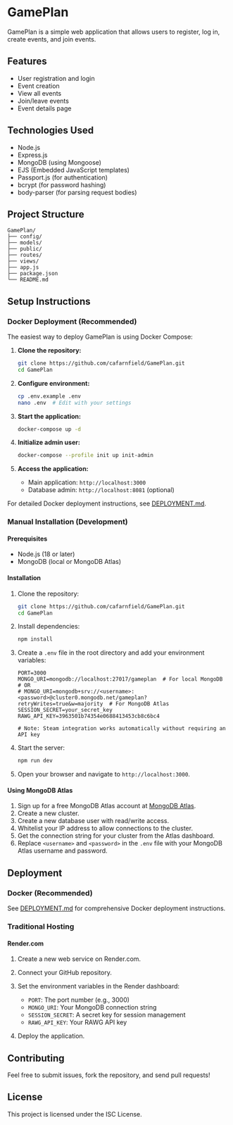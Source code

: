 # GamePlan

GamePlan is a simple web application that allows users to register, log in, create events, and join events.

## Features

- User registration and login
- Event creation
- View all events
- Join/leave events
- Event details page

## Technologies Used

- Node.js
- Express.js
- MongoDB (using Mongoose)
- EJS (Embedded JavaScript templates)
- Passport.js (for authentication)
- bcrypt (for password hashing)
- body-parser (for parsing request bodies)

## Project Structure

```
GamePlan/
├── config/
├── models/
├── public/
├── routes/
├── views/
├── app.js
├── package.json
└── README.md
```

## Setup Instructions

### Docker Deployment (Recommended)

The easiest way to deploy GamePlan is using Docker Compose:

1. **Clone the repository:**
   ```bash
   git clone https://github.com/cafarnfield/GamePlan.git
   cd GamePlan
   ```

2. **Configure environment:**
   ```bash
   cp .env.example .env
   nano .env  # Edit with your settings
   ```

3. **Start the application:**
   ```bash
   docker-compose up -d
   ```

4. **Initialize admin user:**
   ```bash
   docker-compose --profile init up init-admin
   ```

5. **Access the application:**
   - Main application: `http://localhost:3000`
   - Database admin: `http://localhost:8081` (optional)

For detailed Docker deployment instructions, see [DEPLOYMENT.md](DEPLOYMENT.md).

### Manual Installation (Development)

#### Prerequisites

- Node.js (18 or later)
- MongoDB (local or MongoDB Atlas)

#### Installation

1. Clone the repository:
   ```bash
   git clone https://github.com/cafarnfield/GamePlan.git
   cd GamePlan
   ```

2. Install dependencies:
   ```bash
   npm install
   ```

3. Create a `.env` file in the root directory and add your environment variables:
   ```
   PORT=3000
   MONGO_URI=mongodb://localhost:27017/gameplan  # For local MongoDB
   # OR
   # MONGO_URI=mongodb+srv://<username>:<password>@cluster0.mongodb.net/gameplan?retryWrites=true&w=majority  # For MongoDB Atlas
   SESSION_SECRET=your_secret_key
   RAWG_API_KEY=3963501b74354e0688413453cb8c6bc4
   
   # Note: Steam integration works automatically without requiring an API key
   ```

4. Start the server:
   ```bash
   npm run dev
   ```

5. Open your browser and navigate to `http://localhost:3000`.

#### Using MongoDB Atlas

1. Sign up for a free MongoDB Atlas account at [MongoDB Atlas](https://www.mongodb.com/cloud/atlas).
2. Create a new cluster.
3. Create a new database user with read/write access.
4. Whitelist your IP address to allow connections to the cluster.
5. Get the connection string for your cluster from the Atlas dashboard.
6. Replace `<username>` and `<password>` in the `.env` file with your MongoDB Atlas username and password.

## Deployment

### Docker (Recommended)

See [DEPLOYMENT.md](DEPLOYMENT.md) for comprehensive Docker deployment instructions.

### Traditional Hosting

#### Render.com

1. Create a new web service on Render.com.
2. Connect your GitHub repository.
3. Set the environment variables in the Render dashboard:
   - `PORT`: The port number (e.g., 3000)
   - `MONGO_URI`: Your MongoDB connection string
   - `SESSION_SECRET`: A secret key for session management
   - `RAWG_API_KEY`: Your RAWG API key

4. Deploy the application.

## Contributing

Feel free to submit issues, fork the repository, and send pull requests!

## License

This project is licensed under the ISC License.
